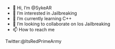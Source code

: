 - 👋 Hi, I’m @SykeAR
- 👀 I’m interested in Jailbreaking 
- 🌱 I’m currently learning C++
- 💞️ I’m looking to collaborate on Ios Jailbreaking
- 📫 How to reach me 

Twitter:@ItsRedPrimeArmy

<!---
SykeAR/SykeAR is a ✨ special ✨ repository because its `README.md` (this file) appears on your GitHub profile.
You can click the Preview link to take a look at your changes.
--->
